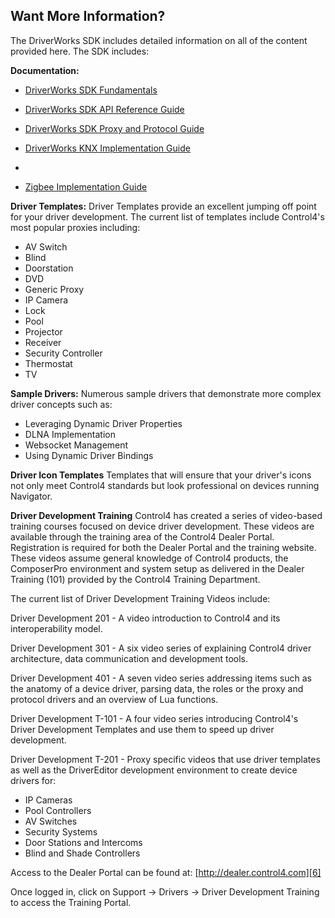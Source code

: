 ## Want More Information?

The DriverWorks SDK includes detailed information on all of the content provided here. The SDK includes:

**Documentation:**

- [DriverWorks SDK Fundamentals][1]

- [DriverWorks SDK API Reference Guide][2]

- [DriverWorks SDK Proxy and Protocol Guide][3]

- [DriverWorks KNX Implementation Guide][4]
- 
- [Zigbee Implementation Guide][5]


**Driver Templates:**
Driver Templates provide an excellent jumping off point for your driver development. The current list of templates include Control4's most popular proxies including:

- AV Switch
- Blind
- Doorstation
- DVD
- Generic Proxy
- IP Camera
- Lock
- Pool
- Projector
- Receiver
- Security Controller
- Thermostat
- TV

**Sample Drivers:**
Numerous sample drivers that demonstrate more complex driver concepts such as:

- Leveraging Dynamic Driver Properties
- DLNA Implementation
- Websocket Management
- Using Dynamic Driver Bindings

**Driver Icon Templates**
Templates that will ensure that your driver's icons not only meet Control4 standards but look professional on devices running Navigator.

**Driver Development Training**
Control4 has created a series of video-based training courses focused on device driver development.  These videos are available through the training area of the Control4 Dealer Portal. Registration is required for both the Dealer Portal and the training website. These videos assume general knowledge of Control4 products, the ComposerPro environment and system setup as delivered in the Dealer Training (101) provided by the Control4 Training Department.

The current list of Driver Development Training Videos include:

Driver Development 201 - A video introduction to Control4 and its interoperability model.

Driver Development 301 - A six video series of explaining Control4 driver architecture, data communication and development tools.

Driver Development 401 - A seven video series addressing items such as the anatomy of a device driver, parsing data, the roles or the proxy and protocol drivers and an overview of Lua functions.

Driver Development T-101 - A four video series introducing Control4's Driver Development Templates and use them to speed up driver development.

Driver Development T-201 - Proxy specific videos that use driver templates as well as  the DriverEditor development environment to create device drivers for:

- IP Cameras
- Pool Controllers
- AV Switches
- Security Systems
- Door Stations and Intercoms
- Blind and Shade Controllers

Access to the Dealer Portal can be found at: [http://dealer.control4.com][6]

Once logged in, click on Support -\> Drivers -\> Driver Development Training to access the Training Portal.




[1]:	https://control4.github.io/docs-driverworks-fundamentals/#introduction
[2]:	https://control4.github.io/docs-driverworks-api/#introduction
[3]:	https://control4.github.io/docs-driverworks-proxyprotocol/#introduction
[4]:	https://control4.github.io/docs-driverworks-knx/#knx-and-control4
[5]:	https://control4.github.io/docs-zigbee/#overview
[6]:	http://dealer.control4.com